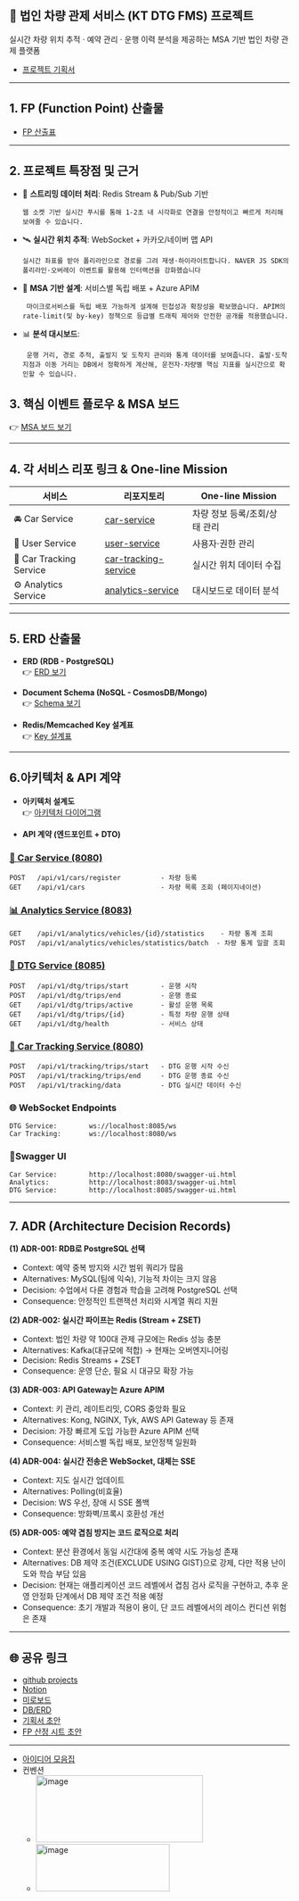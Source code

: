 ## 🚗 법인 차량 관제 서비스 (KT DTG FMS) 프로젝트

실시간 차량 위치 추적 · 예약 관리 · 운행 이력 분석을 제공하는 MSA 기반 법인 차량 관제 플랫폼
- [프로젝트 기획서](https://docs.google.com/document/d/1HPhWYdSCaW_UycXsQGsRFQ6wy3SvAwCacChCETTccKY/edit?tab=t.0)

  
---

## 1. FP (Function Point) 산출물

- [FP 산출표](https://docs.google.com/spreadsheets/d/11p7Wmf7TJH4ZsfxWPAp8_TwIe4qGc4qaDQb3Sh7QISA/edit?usp=sharing)

  
---
## 2. 프로젝트 특장점 및 근거

- 🚀 **스트리밍 데이터 처리**: Redis Stream & Pub/Sub 기반

  ```웹 소켓 기반 실시간 푸시를 통해 1-2초 내 시각화로 연결을 안정적이고 빠르게 처리해 보여줄 수 있습니다.```


- 🛰 **실시간 위치 추적**: WebSocket + 카카오/네이버 맵 API

  
  ```실시간 좌표를 받아 폴리라인으로 경로를 그려 재생·하이라이트합니다. NAVER JS SDK의 폴리라인·오버레이 이벤트를 활용해 인터랙션을 강화했습니다```


- 🧩 **MSA 기반 설계**: 서비스별 독립 배포 + Azure APIM

  ``` 마이크로서비스를 독립 배포 가능하게 설계해 민첩성과 확장성을 확보했습니다. APIM의 rate-limit(및 by-key) 정책으로 등급별 트래픽 제어와 안전한 공개를 적용했습니다.```


- 📊 **분석 대시보드**:

  
  ``` 운행 거리, 경로 추적, 출발지 및 도착지 관리와 통계 데이터를 보여줍니다. 출발·도착 지점과 이동 거리는 DB에서 정확하게 계산해, 운전자·차량별 핵심 지표를 실시간으로 확인할 수 있습니다.```


  
## 3. 핵심 이벤트 플로우 & MSA 보드
👉 [MSA 보드 보기](URL_기입)  

---

## 4. 각 서비스 리포 링크 & One-line Mission

| 서비스 | 리포지토리 | One-line Mission |
|--------|------------|------------------|
| 🚘 Car Service | [car-service](https://github.com/KT-GIGA-FMS/car-service) | 차량 정보 등록/조회/상태 관리 |
| 👤 User Service | [user-service](https://github.com/KT-GIGA-FMS/user-service) | 사용자·권한 관리 |
| 📍 Car Tracking Service | [car-tracking-service](https://github.com/KT-GIGA-FMS/car-tracking-service) | 실시간 위치 데이터 수집 |
| ⚙️ Analytics Service| [analytics-service](https://github.com/KT-GIGA-FMS/analytics-service) | 대시보드로 데이터 분석 |

---

## 5. ERD 산출물
- **ERD (RDB - PostgreSQL)**  
  👉 [ERD 보기](URL_기입)  

- **Document Schema (NoSQL - CosmosDB/Mongo)**  
  👉 [Schema 보기](URL_기입)  

- **Redis/Memcached Key 설계표**  
  👉 [Key 설계표](URL_기입)  

---

## 6.아키텍처 & API 계약

- **아키텍처 설계도**  
  👉 [아키텍처 다이어그램](URL_기입)  

- **API 계약 (엔드포인트 + DTO)**  
### [🚗 Car Service (8080)](https://github.com/KT-GIGA-FMS/.github/blob/main/profile/Car_Service_API.md) 
```
POST   /api/v1/cars/register          - 차량 등록
GET    /api/v1/cars                   - 차량 목록 조회 (페이지네이션)
```

### [📊 Analytics Service (8083)](https://github.com/KT-GIGA-FMS/.github/blob/main/profile/Analytics_Service_API.md)
```
GET    /api/v1/analytics/vehicles/{id}/statistics    - 차량 통계 조회
POST   /api/v1/analytics/vehicles/statistics/batch  - 차량 통계 일괄 조회
```

### [🚀 DTG Service (8085)](https://github.com/KT-GIGA-FMS/.github/blob/main/profile/DTG_Service_API.md)
```
POST   /api/v1/dtg/trips/start        - 운행 시작
POST   /api/v1/dtg/trips/end          - 운행 종료
GET    /api/v1/dtg/trips/active       - 활성 운행 목록
GET    /api/v1/dtg/trips/{id}         - 특정 차량 운행 상태
GET    /api/v1/dtg/health             - 서비스 상태
```

### [📍 Car Tracking Service (8080)](https://github.com/KT-GIGA-FMS/.github/blob/main/profile/Car_Tracking_Service_API.md)
```
POST   /api/v1/tracking/trips/start   - DTG 운행 시작 수신
POST   /api/v1/tracking/trips/end     - DTG 운행 종료 수신
POST   /api/v1/tracking/data          - DTG 실시간 데이터 수신
```

### 🌐 WebSocket Endpoints
```
DTG Service:        ws://localhost:8085/ws
Car Tracking:       ws://localhost:8080/ws
```

### 🧰Swagger UI
```
Car Service:        http://localhost:8080/swagger-ui.html
Analytics:          http://localhost:8083/swagger-ui.html
DTG Service:        http://localhost:8085/swagger-ui.html
```

---

## 7. ADR (Architecture Decision Records)

**(1) ADR-001: RDB로 PostgreSQL 선택**

- Context: 예약 중복 방지와 시간 범위 쿼리가 많음
- Alternatives: MySQL(팀에 익숙), 기능적 차이는 크지 않음
- Decision: 수업에서 다룬 경험과 학습을 고려해 PostgreSQL 선택
- Consequence: 안정적인 트랜잭션 처리와 시계열 쿼리 지원



**(2) ADR-002: 실시간 파이프는 Redis (Stream + ZSET)**

- Context: 법인 차량 약 100대 관제 규모에는 Redis 성능 충분
- Alternatives: Kafka(대규모에 적합) → 현재는 오버엔지니어링
- Decision: Redis Streams + ZSET
- Consequence: 운영 단순, 필요 시 대규모 확장 가능



**(3) ADR-003: API Gateway는 Azure APIM**

- Context: 키 관리, 레이트리밋, CORS 중앙화 필요
- Alternatives: Kong, NGINX, Tyk, AWS API Gateway 등 존재
- Decision: 가장 빠르게 도입 가능한 Azure APIM 선택
- Consequence: 서비스별 독립 배포, 보안정책 일원화



**(4) ADR-004: 실시간 전송은 WebSocket, 대체는 SSE**

- Context: 지도 실시간 업데이트
- Alternatives: Polling(비효율)
- Decision: WS 우선, 장애 시 SSE 폴백
- Consequence: 방화벽/프록시 호환성 개선



**(5) ADR-005: 예약 겹침 방지는 코드 로직으로 처리**

- Context: 분산 환경에서 동일 시간대에 중복 예약 시도 가능성 존재
- Alternatives: DB 제약 조건(EXCLUDE USING GIST)으로 강제, 다만 적용 난이도와 학습 부담 있음
- Decision: 현재는 애플리케이션 코드 레벨에서 겹침 검사 로직을 구현하고, 추후 운영 안정화 단계에서 DB 제약 조건 적용 예정
- Consequence: 초기 개발과 적용이 용이, 단 코드 레벨에서의 레이스 컨디션 위험은 존재



---

## 🌐 공유 링크
- [github projects](https://github.com/orgs/KT-GIGA-FMS/projects/3)
- [Notion](https://www.notion.so/KT-250de2e870a180fbb45ef1ea86d7874e?source=copy_link)
- [미로보드](https://miro.com/app/board/uXjVJT7T_I8=/)
- [DB/ERD](https://www.erdcloud.com/d/aqyjwmcWrcmSoYD4S)
- [기획서 초안](https://docs.google.com/document/d/1HPhWYdSCaW_UycXsQGsRFQ6wy3SvAwCacChCETTccKY/edit?tab=t.0)
- [FP 산정 시트 초안](https://docs.google.com/spreadsheets/d/11p7Wmf7TJH4ZsfxWPAp8_TwIe4qGc4qaDQb3Sh7QISA/edit?gid=2082954959#gid=2082954959)

---

- [아이디어 모음집](https://github.com/KT-GIGA-FMS/.github/blob/main/profile/ROADMAP.md)
- 컨벤션
  - <img width="300" height="120" alt="image" src="https://github.com/user-attachments/assets/b45a1627-055f-4919-b00e-7c92a51a6660" />
  - <img width="240" height="85" alt="image" src="https://github.com/user-attachments/assets/6d113334-b8cf-4f21-b36b-aa502fdc4e9e" />

